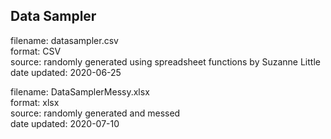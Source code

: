 ## Data Sampler  

filename: datasampler.csv  
format: CSV  
source: randomly generated using spreadsheet functions by Suzanne Little  
date updated: 2020-06-25  


filename: DataSamplerMessy.xlsx  
format: xlsx  
source: randomly generated and messed  
date updated: 2020-07-10  
